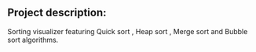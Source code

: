## Project description:

Sorting visualizer featuring Quick sort , Heap sort , Merge sort and Bubble sort algorithms.
